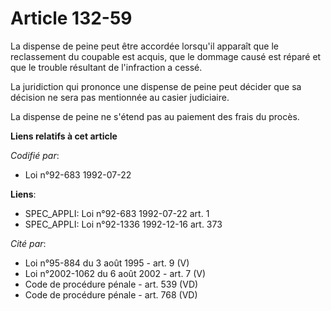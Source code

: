 # Article 132-59

La dispense de peine peut être accordée lorsqu'il apparaît que le reclassement du coupable est acquis, que le dommage causé
est réparé et que le trouble résultant de l'infraction a cessé.

La juridiction qui prononce une dispense de peine peut décider que sa décision ne sera pas mentionnée au casier judiciaire.

La dispense de peine ne s'étend pas au paiement des frais du procès.

**Liens relatifs à cet article**

_Codifié par_:

  - Loi n°92-683 1992-07-22

**Liens**:

  - SPEC_APPLI: Loi n°92-683 1992-07-22 art. 1
  - SPEC_APPLI: Loi n°92-1336 1992-12-16 art. 373

_Cité par_:

  - Loi n°95-884 du 3 août 1995 - art. 9 (V)
  - Loi n°2002-1062 du 6 août 2002 - art. 7 (V)
  - Code de procédure pénale - art. 539 (VD)
  - Code de procédure pénale - art. 768 (VD)
